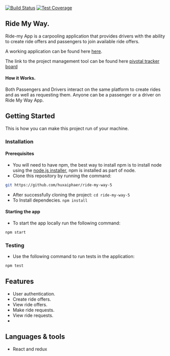 [![Build Status](https://travis-ci.org/huxaiphaer/ride-my-way-5.svg?branch=develop)](https://travis-ci.org/huxaiphaer/ride-my-way-5)
[![Test Coverage](https://api.codeclimate.com/v1/badges/ab8344f2710b2545ac2b/test_coverage)](https://codeclimate.com/github/huxaiphaer/ride-my-way-5/test_coverage)

## Ride My Way.
Ride-my App is a carpooling application that provides drivers with the ability to create ride offers and passengers to join available ride offers.

A working application can be found here [here](https://ride-my-way-react-huxy.herokuapp.com/).

The link to the project management tool can be found here [pivotal tracker board](https://ride-my-way-react-huxy.herokuapp.com/)

#### How it Works.

Both Passengers and Drivers interact on the same platform to create rides and as well as requesting them. Anyone can be a passenger
or a driver on Ride My Way App.

## Getting Started
This is how you can make this project run of your machine.

### Installation

#### Prerequisites
* You will need to have npm, the best way to install npm is to install node using the [node.js installer](https://nodejs.org/en/), npm is installed as part of node.
* Clone this repository by running the command:
```bash
git https://github.com/huxaiphaer/ride-my-way-5
```
* After successfully cloning the project: `cd ride-my-way-5`
* To Install dependecies. `npm install`

#### Starting the app
* To start the app locally run the following command:
```bash
npm start
```

### Testing

* Use the following command to run tests in the application:
 ```bash
 npm test
 ```

## Features

* User authentication.
* Create ride offers.
* View ride offers.
* Make ride requests.
* View ride requests.
*


## Languages & tools

* React and redux



